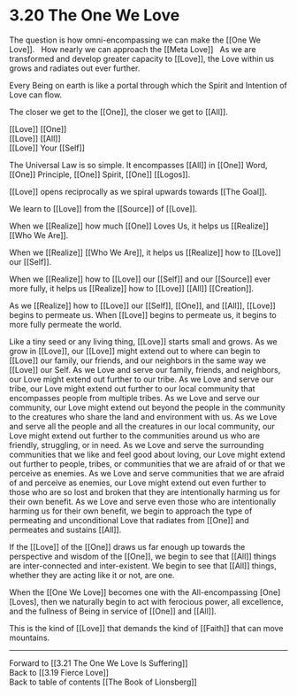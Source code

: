 # 3.20 The One We Love
The question is how omni-encompassing we can make the [[One We Love]]. 
 
How nearly we can approach the [[Meta Love]]
 
As we are transformed and develop greater capacity to [[Love]], the Love within us grows and radiates out ever further. 

Every Being on earth is like a portal through which the Spirit and Intention of Love can flow. 

The closer we get to the [[One]], the closer we get to [[All]]. 

[[Love]] [[One]]  
[[Love]] [[All]]   
[[Love]] Your [[Self]]  

The Universal Law is so simple. It encompasses [[All]] in [[One]] Word, [[One]] Principle, [[One]] Spirit, [[One]] [[Logos]]. 

[[Love]] opens reciprocally as we spiral upwards towards [[The Goal]]. 

We learn to [[Love]] from the [[Source]] of [[Love]]. 

When we [[Realize]] how much [[One]] Loves Us, it helps us [[Realize]] [[Who We Are]]. 

When we [[Realize]] [[Who We Are]], it helps us [[Realize]] how to [[Love]] our [[Self]]. 

When we [[Realize]] how to [[Love]] our [[Self]] and our [[Source]] ever more fully, it helps us [[Realize]] how to [[Love]] [[All]] [[Creation]].

As we [[Realize]] how to [[Love]] our [[Self]], [[One]], and [[All]], [[Love]] begins to permeate us. When [[Love]] begins to permeate us, it begins to more fully permeate the world. 

Like a tiny seed or any living thing, [[Love]] starts small and grows. As we grow in [[Love]], our [[Love]] might extend out to where can begin to [[Love]] our family, our friends, and our neighbors in the same way we [[Love]] our Self. As we Love and serve our family, friends, and neighbors, our Love might extend out further to our tribe. As we Love and serve our tribe, our Love might extend out further to our local community that encompasses people from multiple tribes. As we Love and serve our community, our Love might extend out beyond the people in the community to the creatures who share the land and environment with us. As we Love and serve all the people and all the creatures in our local community, our Love might extend out further to the communities around us who are friendly, struggling, or in need. As we Love and serve the surrounding communities that we like and feel good about loving, our Love might extend out further to people, tribes, or communities that we are afraid of or that we perceive as enemies. As we Love and serve communities that we are afraid of and perceive as enemies, our Love might extend out even further to those who are so lost and broken that they are intentionally harming us for their own benefit. As we Love and serve even those who are intentionally harming us for their own benefit, we begin to approach the type of permeating and unconditional Love that radiates from [[One]] and permeates and sustains [[All]]. 

If the [[Love]] of the [[One]] draws us far enough up towards the perspective and wisdom of the [[One]], we begin to see that [[All]] things are inter-connected and inter-existent. We begin to see that [[All]] things, whether they are acting like it or not, are one. 

When the [[One We Love]] becomes one with the All-encompassing [One] [Loves], then we naturally begin to act with ferocious power, all excellence, and the fullness of Being in service of [[One]] and [[All]]. 

This is the kind of [[Love]] that demands the kind of [[Faith]] that can move mountains. 

___

Forward to [[3.21 The One We Love Is Suffering]]  
Back to [[3.19 Fierce Love]]  
Back to table of contents [[The Book of Lionsberg]]  